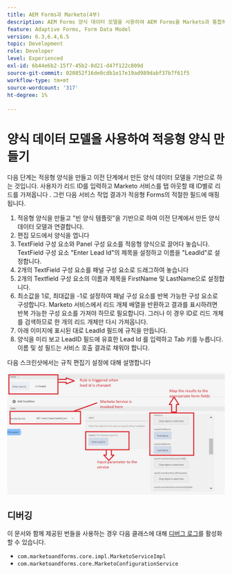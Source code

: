 ```yaml
---
title: AEM Forms과 Marketo(4부)
description: AEM Forms 양식 데이터 모델을 사용하여 AEM Forms을 Marketo과 통합하는 자습서입니다.
feature: Adaptive Forms, Form Data Model
version: 6.3,6.4,6.5
topic: Development
role: Developer
level: Experienced
exl-id: 6b44e6b2-15f7-45b2-8d21-d47f122c809d
source-git-commit: 020852f16de0cdb1e17e19ad989dabf37b7f61f5
workflow-type: tm+mt
source-wordcount: '317'
ht-degree: 1%

---
```


# 양식 데이터 모델을 사용하여 적응형 양식 만들기

다음 단계는 적응형 양식을 만들고 이전 단계에서 만든 양식 데이터 모델을 기반으로 하는 것입니다.
사용자가 리드 ID를 입력하고 Marketo 서비스를 탭 아웃할 때 ID별로 리드를 가져옵니다 . 그런 다음 서비스 작업 결과가 적응형 Forms의 적절한 필드에 매핑됩니다.

1. 적응형 양식을 만들고 &quot;빈 양식 템플릿&quot;을 기반으로 하여 이전 단계에서 만든 양식 데이터 모델과 연결합니다.
1. 편집 모드에서 양식을 엽니다
1. TextField 구성 요소와 Panel 구성 요소를 적응형 양식으로 끌어다 놓습니다. TextField 구성 요소 &quot;Enter Lead Id&quot;의 제목을 설정하고 이름을 &quot;LeadId&quot;로 설정합니다.
1. 2개의 TextField 구성 요소를 패널 구성 요소로 드래그하여 놓습니다
1. 2개의 Textfield 구성 요소의 이름과 제목을 FirstName 및 LastName으로 설정합니다.
1. 최소값을 1로, 최대값을 -1로 설정하여 패널 구성 요소를 반복 가능한 구성 요소로 구성합니다. Marketo 서비스에서 리드 개체 배열을 반환하고 결과를 표시하려면 반복 가능한 구성 요소를 가져야 하므로 필요합니다. 그러나 이 경우 ID로 리드 개체를 검색하므로 한 개의 리드 개체만 다시 가져옵니다.
1. 아래 이미지에 표시된 대로 LeadId 필드에 규칙을 만듭니다.
1. 양식을 미리 보고 LeadID 필드에 유효한 Lead Id 를 입력하고 Tab 키를 누릅니다. 이름 및 성 필드는 서비스 호출 결과로 채워야 합니다.

다음 스크린샷에서는 규칙 편집기 설정에 대해 설명합니다

![규칙 편집기](assets/ruleeditor.jfif)

## 디버깅

이 문서와 함께 제공된 번들을 사용하는 경우 다음 클래스에 대해 [디버그 로그](http://localhost:4502/system/console/slinglog)를 활성화할 수 있습니다.

+ `com.marketoandforms.core.impl.MarketoServiceImpl`
+ `com.marketoandforms.core.MarketoConfigurationService`
